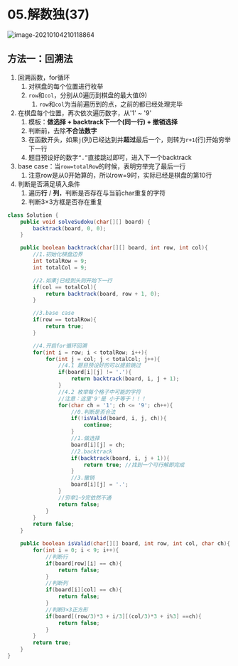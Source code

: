 # 05.解数独(37)

![image-20210104210118864](https://raw.githubusercontent.com/TWDH/Leetcode-From-Zero/pictures/img/image-20210104210118864.png)

## 方法一：回溯法

1. 回溯函数，for循环
   1. 对棋盘的每个位置进行枚举
   2. `row`和`col`，分别从0遍历到棋盘的最大值(9)
      1. `row`和`col`为当前遍历到的点，之前的都已经处理完毕
2. 在棋盘每个位置，再次依次遍历数字，从'1' ~ '9'
   1. 模板：**做选择 + backtrack下一个(同一行) + 撤销选择**
   2. 判断前，去除**不合法数字**
   3. 在函数开头，如果`j`(列)已经达到并**超过**最后一个，则转为`r+1`(行)开始穷举下一行
   4. 题目预设好的数字`“.”`直接跳过即可，进入下一个backtrack
3. base case：当`row=totalRow`的时候，表明穷举完了最后一行
   1. 注意row是从0开始算的，所以row=9时，实际已经是棋盘的第10行
4. 判断是否满足填入条件
   1. 遍历**行** / **列**，判断是否存在与当前char重复的字符
   2. 判断3×3方框是否存在重复

```java
class Solution {
    public void solveSudoku(char[][] board) {
        backtrack(board, 0, 0);
    }

    public boolean backtrack(char[][] board, int row, int col){
        //1.初始化棋盘边界
        int totalRow = 9;
        int totalCol = 9;

        //2.如果j已经到头则开始下一行
        if(col == totalCol){
            return backtrack(board, row + 1, 0);
        }

        //3.base case
        if(row == totalRow){
            return true;
        }

        //4.开启for循环回溯
        for(int i = row; i < totalRow; i++){
            for(int j = col; j < totalCol; j++){
                //4.1 题目预设好的可以提前跳过
                if(board[i][j] != '.'){
                    return backtrack(board, i, j + 1);
                }
                //4.2 枚举每个格子中可能的字符
                //注意：这里'9'是 小于等于！！！
                for(char ch = '1'; ch <= '9'; ch++){
                    //0.判断是否合法
                    if(!isValid(board, i, j, ch)){
                        continue;
                    }
                    //1.做选择
                    board[i][j] = ch;
                    //2.backtrack
                    if(backtrack(board, i, j + 1)){
                        return true; //找到一个可行解即完成
                    }
                    //3.撤销
                    board[i][j] = '.';
                }
                //穷举1~9完依然不通
                return false;
            }
        }
        return false;
    }

    public boolean isValid(char[][] board, int row, int col, char ch){
        for(int i = 0; i < 9; i++){
            //判断行
            if(board[row][i] == ch){
                return false;
            }
            //判断列
            if(board[i][col] == ch){
                return false;
            }
            //判断3×3正方形
            if(board[(row/3)*3 + i/3][(col/3)*3 + i%3] ==ch){
                return false;
            }    
        }
        return true;
    }
}
```

